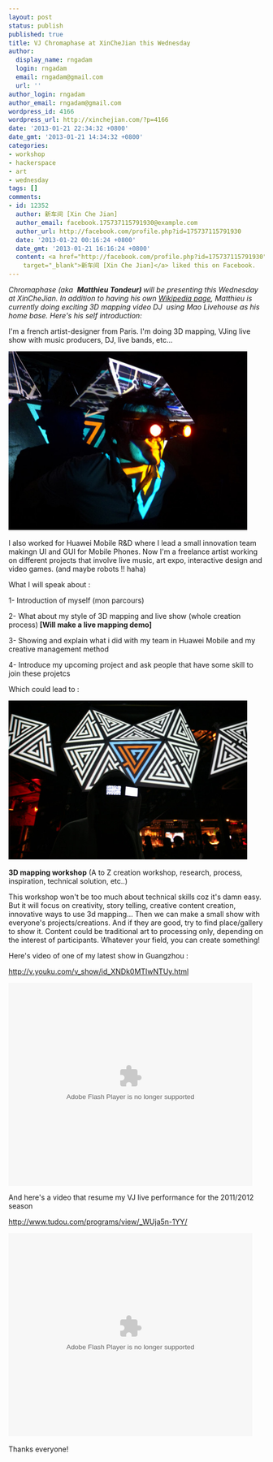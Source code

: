 ```yaml
---
layout: post
status: publish
published: true
title: VJ Chromaphase at XinCheJian this Wednesday
author:
  display_name: rngadam
  login: rngadam
  email: rngadam@gmail.com
  url: ''
author_login: rngadam
author_email: rngadam@gmail.com
wordpress_id: 4166
wordpress_url: http://xinchejian.com/?p=4166
date: '2013-01-21 22:34:32 +0800'
date_gmt: '2013-01-21 14:34:32 +0800'
categories:
- workshop
- hackerspace
- art
- wednesday
tags: []
comments:
- id: 12352
  author: 新车间 [Xin Che Jian]
  author_email: facebook.175737115791930@example.com
  author_url: http://facebook.com/profile.php?id=175737115791930
  date: '2013-01-22 00:16:24 +0800'
  date_gmt: '2013-01-21 16:16:24 +0800'
  content: <a href="http://facebook.com/profile.php?id=175737115791930"
    target="_blank">新车间 [Xin Che Jian]</a> liked this on Facebook.
---
```

<p><em>Chromaphase (aka&nbsp;&nbsp;<b>Matthieu Tondeur)&nbsp;</b>will be presenting this Wednesday at XinCheJian. In addition to having his own <a href="https://en.wikipedia.org/wiki/Chromaphase">Wikipedia page</a>, Matthieu is currently doing exciting 3D mapping video DJ &nbsp;using Mao Livehouse as his home base. Here's his self introduction:</em></p>
<div>I'm a french artist-designer from Paris. I'm doing 3D mapping, VJing live show with music producers, DJ, live bands, etc...</div></p>
<div><img alt="P20927-2303323" src="/uploads/2013/01/P20927-2303323-533x400.jpg" width="470" height="352" /></div></p>
<div>I also worked for Huawei Mobile R&amp;D where I lead a small innovation team makingn UI and GUI for Mobile Phones. Now I'm a freelance artist working on different projects that involve live music, art expo, interactive design and video games. (and maybe robots !! haha)</div></p>
<div></div></p>
<div>What I will speak about :</div></p>
<div>1- Introduction of myself (mon parcours)</div></p>
<div>2- What about my style of 3D mapping and live show (whole creation process)<strong> [Will make a live mapping demo]</strong></div></p>
<div>3- Showing and explain what i did with my team in Huawei Mobile and my creative management method</div></p>
<div>4- Introduce my upcoming project and ask people that have some skill to join these projetcs</div></p>
<div></div></p>
<div>Which could lead to :</div></p>
<div><img class="alignnone size-large wp-image-4167" alt="IMG_3677" src="/uploads/2013/01/IMG_3677-600x400.jpg" width="470" height="313" /></div></p>
<div><b>3D mapping workshop</b>&nbsp;(A to Z creation workshop, research, process, inspiration, technical solution, etc..)</div></p>
<div>
<div></div></p>
<div>This workshop won't be too much about technical skills coz it's damn easy. But it will focus on creativity, story telling, creative content creation, innovative ways to use 3d mapping... Then we can make a small show with everyone's projects/creations. And if they are good, try to find place/gallery to show it. Content could be traditional art to processing only, depending on the interest of participants. Whatever your field, you can create something!</div></p>
<div></div></p>
<div>Here's video of one of my latest show in Guangzhou :</div></p>
<div></div></p>
<div><a href="http://v.youku.com/v_show/id_XNDk0MTIwNTUy.html" target="_blank">http://v.youku.com/v_show/id_<wbr />XNDk0MTIwNTUy.html</a></div></p>
<div><object width="480" height="400" classid="clsid:d27cdb6e-ae6d-11cf-96b8-444553540000" codebase="http://download.macromedia.com/pub/shockwave/cabs/flash/swflash.cab#version=6,0,40,0" align="middle"><param name="src" value="http://player.youku.com/player.php/sid/XNDk0MTIwNTUy/v.swf" /><param name="allowfullscreen" value="true" /><param name="quality" value="high" /><param name="allowscriptaccess" value="always" /><embed width="480" height="400" type="application/x-shockwave-flash" src="http://player.youku.com/player.php/sid/XNDk0MTIwNTUy/v.swf" allowfullscreen="true" quality="high" allowscriptaccess="always" align="middle" /></object></div></p>
<div></div></p>
<div>And here's a video that resume my VJ live performance for the 2011/2012 season</div></p>
<div></div></p>
<div><a href="http://www.tudou.com/programs/view/_WUja5n-1YY/" target="_blank">http://www.tudou.com/programs/<wbr />view/_WUja5n-1YY/</a></div></p>
<div><object width="480" height="400" classid="clsid:d27cdb6e-ae6d-11cf-96b8-444553540000" codebase="http://download.macromedia.com/pub/shockwave/cabs/flash/swflash.cab#version=6,0,40,0"><param name="src" value="http://www.tudou.com/v/MUjQfYEKy5Q/&amp;resourceId=0_05_05_99&amp;bid=05/v.swf" /><param name="allowscriptaccess" value="always" /><param name="allowfullscreen" value="true" /><param name="wmode" value="opaque" /><embed width="480" height="400" type="application/x-shockwave-flash" src="http://www.tudou.com/v/MUjQfYEKy5Q/&amp;resourceId=0_05_05_99&amp;bid=05/v.swf" allowscriptaccess="always" allowfullscreen="true" wmode="opaque" /></object></div></p>
<div></div></p>
<div>Thanks everyone!</div><br />
</div><br />
&nbsp;</p>
